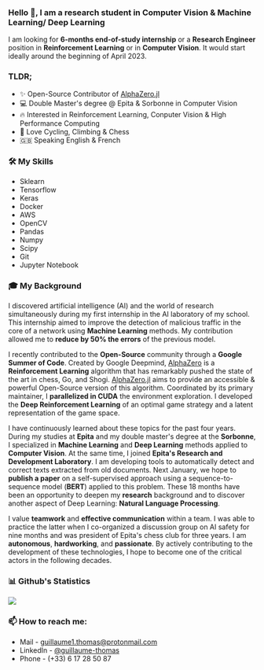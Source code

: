 ### Hello 👋, I am a research student in Computer Vision & Machine Learning/ Deep Learning

I am looking for **6-months end-of-study internship** or a **Research Engineer** position in **Reinforcement Learning** or in **Computer Vision**. It would start ideally around the beginning of April 2023.

### TLDR;

- ✨ Open-Source Contributor of [AlphaZero.jl](https://github.com/jonathan-laurent/AlphaZero.jl)
- 💻 Double Master's degree @ Epita & Sorbonne in Computer Vision
- 🔥 Interested in Reinforcement Learning, Conputer Vision & High Performance Computing
- 🚴 Love Cycling, Climbing & Chess
- 🇬🇧 Speaking English & French

### 🛠️ My Skills
<!---
Add images for them
-->
- Sklearn
- Tensorflow
- Keras
- Docker
- AWS
- OpenCV
- Pandas
- Numpy
- Scipy
- Git
- Jupyter Notebook


### 🎓 My Background

I discovered artificial intelligence (AI) and the world of research simultaneously during my first internship in the AI laboratory of my school. This internship aimed to improve the detection of malicious traffic in the core of a network using **Machine Learning** methods. My contribution allowed me to **reduce by 50% the errors** of the previous model.

I recently contributed to the **Open-Source** community through a **Google Summer of Code**. Created by Google Deepmind, [AlphaZero](https://www.deepmind.com/blog/alphazero-shedding-new-light-on-chess-shogi-and-go) is a **Reinforcement Learning** algorithm that has remarkably pushed the state of the art in chess, Go, and Shogi. [AlphaZero.jl](https://github.com/jonathan-laurent/AlphaZero.jl) aims to provide an accessible & powerful Open-Source version of this algorithm. Coordinated by its primary maintainer, I **parallelized in CUDA** the environment exploration. I developed the **Deep Reinforcement Learning** of an optimal game strategy and a latent representation of the game space.

I have continuously learned about these topics for the past four years. During my studies at **Epita** and my double master's degree at the **Sorbonne**, I specialized in **Machine Learning** and **Deep Learning** methods applied to **Computer Vision**. At the same time, I joined **Epita's Research and Development Laboratory**. I am developing tools to automatically detect and correct texts extracted from old documents. Next January, we hope to **publish a paper** on a self-supervised approach using a sequence-to-sequence model (**BERT**) applied to this problem. These 18 months have been an opportunity to deepen my **research** background and to discover another aspect of Deep Learning: **Natural Language Processing**.


I value **teamwork** and **effective communication** within a team. I was able to practice the latter when I co-organized a discussion group on AI safety for nine months and was president of Epita's chess club for three years. I am **autonomous**, **hardworking**, and **passionate**. By actively contributing to the development of these technologies, I hope to become one of the critical actors in the following decades.


### 📊 Github's Statistics

<img src="https://github-readme-stats.vercel.app/api?username=Whojo&&show_icons=true&title_color=ffffff&icon_color=#639abe&text_color=daf7dc&bg_color=101414">


### 📫 How to reach me:
- Mail - [guillaume1.thomas@protonmail.com](mailto:guillaume1.thomas@protonmail.com)
- LinkedIn - [@guillaume-thomas](https://www.linkedin.com/in/guillaume-thomas/)
- Phone - (+33) 6 17 28 50 87
